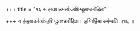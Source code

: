+++
title = "१६ स हव्यवाडमर्त्यऽउशिग्दूतश्चनोहितः"

+++
स ह॑व्य॒वाडम॑र्त्यऽउ॒शिग्दू॒तश्चनो॑हितः। अ॒ग्निर्धि॒या समृ॑ण्वति ॥१६ ॥